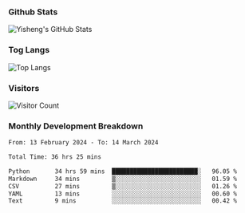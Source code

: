 ### Github Stats
![Yisheng's GitHub Stats](https://github-readme-stats-9qabuvhk1-gongyisheng.vercel.app/api?username=gongyisheng&count_private=true&show_icons=true)
### Tog Langs
![Top Langs](https://github-readme-stats-9qabuvhk1-gongyisheng.vercel.app/api/top-langs/?username=gongyisheng&layout=compact)
### Visitors
![Visitor Count](https://profile-counter.glitch.me/gongyisheng/count.svg)
### Monthly Development Breakdown
<!--START_SECTION:waka-->

```txt
From: 13 February 2024 - To: 14 March 2024

Total Time: 36 hrs 25 mins

Python       34 hrs 59 mins  ████████████████████████░   96.05 %
Markdown     34 mins         ▒░░░░░░░░░░░░░░░░░░░░░░░░   01.59 %
CSV          27 mins         ▒░░░░░░░░░░░░░░░░░░░░░░░░   01.26 %
YAML         13 mins         ░░░░░░░░░░░░░░░░░░░░░░░░░   00.60 %
Text         9 mins          ░░░░░░░░░░░░░░░░░░░░░░░░░   00.42 %
```

<!--END_SECTION:waka-->
